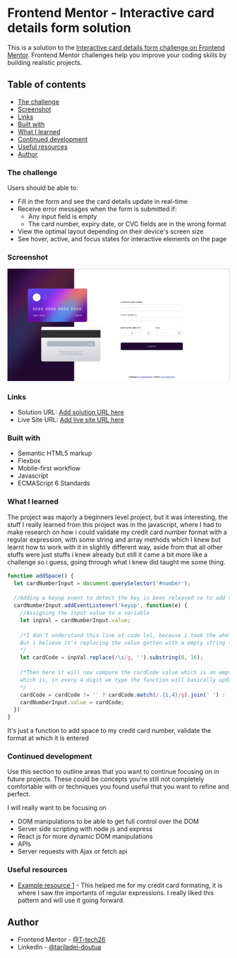 # Frontend Mentor - Interactive card details form solution

This is a solution to the [Interactive card details form challenge on Frontend Mentor](https://www.frontendmentor.io/challenges/interactive-card-details-form-XpS8cKZDWw). Frontend Mentor challenges help you improve your coding skills by building realistic projects. 

## Table of contents

  - [The challenge](#the-challenge)
  - [Screenshot](#screenshot)
  - [Links](#links)
  - [Built with](#built-with)
  - [What I learned](#what-i-learned)
  - [Continued development](#continued-development)
  - [Useful resources](#useful-resources)
- [Author](#author)

### The challenge

Users should be able to:

- Fill in the form and see the card details update in real-time
- Receive error messages when the form is submitted if:
  - Any input field is empty
  - The card number, expiry date, or CVC fields are in the wrong format
- View the optimal layout depending on their device's screen size
- See hover, active, and focus states for interactive elements on the page

### Screenshot

![](./images/My%20Frontend%20Mentor%20Interactive%20card%20details%20form%20solution.png)

### Links

- Solution URL: [Add solution URL here](https://your-solution-url.com)
- Live Site URL: [Add live site URL here](https://your-live-site-url.com)

### Built with

- Semantic HTML5 markup
- Flexbox
- Mobile-first workflow
- Javascript
- ECMAScript 6 Standards

### What I learned

The project was majorly a beginners level project, but it was interesting, the stuff I really learned from this project was in the javascript, where I had to make research on how i could validate my credit card number format with a regular expression, with some string and array methods which I knew but learnt how to work with it in slightly different way, aside from that all other stuffs were just stuffs i knew already but still it came a bit more like a challenge so i guess, going through what i knew did taught me some thing.

```js
function addSpace() {
  let cardNumberInput = document.querySelector('#number');

  //Adding a keyup event to detect the key is been released so to add the space if it is up to 4 digits
  cardNumberInput.addEventListener('keyup', function(e) {
    //Assigning the input value to a variable
    let inpVal = cardNumberInput.value;

    /*I don't understand this line of code lol, because i took the whole function code from online
    But i believe it's replacing the value gotten with a empty string then will try and get the substring of any new value coming in
    */
    let cardCode = inpVal.replace(/\s/g, '').substring(0, 16);

    /*Then here it will now compare the cardCode value which is an empty string now then check if the value is no long empty, so if not the match the regexp which is at every 1 to 4 digit add a space, then returning the value of the cardCde back to the input field.
    which is, in every 4 digit we type the function will basically update our input values with the space
    */
    cardCode = cardCode != '' ? cardCode.match(/.{1,4}/g).join(' ') : ' ';
    cardNumberInput.value = cardCode;
  })
}
```

It's just a function to add space to my credit card number, validate the format at which it is entered

### Continued development

Use this section to outline areas that you want to continue focusing on in future projects. These could be concepts you're still not completely comfortable with or techniques you found useful that you want to refine and perfect.

I will really want to be focusing on 
- DOM manipulations to be able to get full control over the DOM
- Server side scripting with node js and express
- React js for more dynamic DOM manipulations
- APIs
- Server requests with Ajax or fetch api


### Useful resources

- [Example resource 1](https://codereview.stackexchange.com/questions/261287/how-to-make-my-code-shorter-this-code-formats-credit-card-number-vanilla-js) - This helped me for my credit card formating, it is where I saw the importants of regular expressions. I really liked this pattern and will use it going forward.

## Author

- Frontend Mentor - [@T-tech26](https://www.frontendmentor.io/profile/T-tech26)
- LinkedIn - [@tariladei-doutua](https://www.linkedin.com/in/tariladei-doutua-109059226)